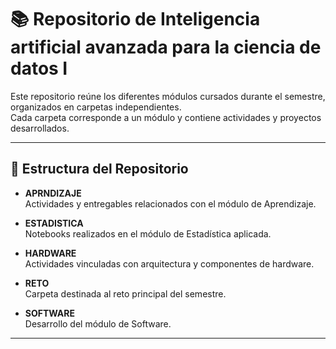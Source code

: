 
# 📚 Repositorio de Inteligencia artificial avanzada para la ciencia de datos I

Este repositorio reúne los diferentes módulos cursados durante el semestre, organizados en carpetas independientes.  
Cada carpeta corresponde a un módulo y contiene actividades y proyectos desarrollados.

---

## 📂 Estructura del Repositorio

- **APRNDIZAJE**  
  Actividades y entregables relacionados con el módulo de Aprendizaje.  

- **ESTADISTICA**  
  Notebooks realizados en el módulo de Estadística aplicada.  

- **HARDWARE**  
  Actividades vinculadas con arquitectura y componentes de hardware.  

- **RETO**  
  Carpeta destinada al reto principal del semestre.  

- **SOFTWARE**  
  Desarrollo del módulo de Software.

---
